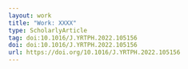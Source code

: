```yaml
---
layout: work
title: "Work: XXXX"
type: ScholarlyArticle
tag: doi:10.1016/J.YRTPH.2022.105156
doi: doi:10.1016/J.YRTPH.2022.105156
url: https://doi.org/10.1016/J.YRTPH.2022.105156
---
```

